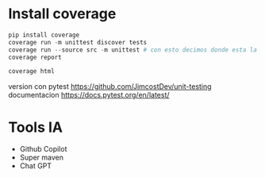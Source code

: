 # Install coverage

```py
pip install coverage
coverage run -m unittest discover tests
coverage run --source src -m unittest # con esto decimos donde esta la fuente del codigo
coverage report

coverage html
```

version con pytest https://github.com/JimcostDev/unit-testing
documentacion https://docs.pytest.org/en/latest/

# Tools IA
- Github Copilot
- Super maven
- Chat GPT